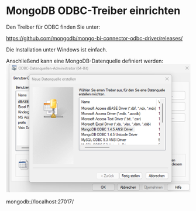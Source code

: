 
# MongoDB ODBC-Treiber einrichten 

Den Treiber für ODBC finden Sie unter:

https://github.com/mongodb/mongo-bi-connector-odbc-driver/releases/

Die Installation unter Windows ist einfach.  

Anschließend kann eine MongoDB-Datenquelle definiert werden:
![alt text](image-1.png)

mongodb://localhost:27017/  
